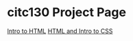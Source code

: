 # citc130 Project Page 

<a href="intro_to_html/index.html" target = "_blank" >Intro to HTML</a> 
<a href="html5_intro_to_css/index.html" target = "_blank" >HTML and Intro to CSS</a> 
